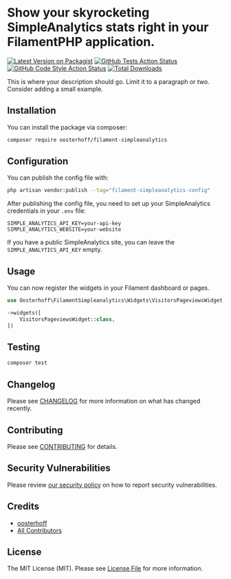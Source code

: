 # Show your skyrocketing SimpleAnalytics stats right in your FilamentPHP application.

[![Latest Version on Packagist](https://img.shields.io/packagist/v/oosterhoff/filament-simpleanalytics.svg?style=flat-square)](https://packagist.org/packages/oosterhoff/filament-simpleanalytics)
[![GitHub Tests Action Status](https://img.shields.io/github/actions/workflow/status/oosterhoff/filament-simpleanalytics/run-tests.yml?branch=main&label=tests&style=flat-square)](https://github.com/oosterhoff/filament-simpleanalytics/actions?query=workflow%3Arun-tests+branch%3Amain)
[![GitHub Code Style Action Status](https://img.shields.io/github/actions/workflow/status/oosterhoff/filament-simpleanalytics/fix-php-code-styling.yml?branch=main&label=code%20style&style=flat-square)](https://github.com/oosterhoff/filament-simpleanalytics/actions?query=workflow%3A"Fix+PHP+code+styling"+branch%3Amain)
[![Total Downloads](https://img.shields.io/packagist/dt/oosterhoff/filament-simpleanalytics.svg?style=flat-square)](https://packagist.org/packages/oosterhoff/filament-simpleanalytics)



This is where your description should go. Limit it to a paragraph or two. Consider adding a small example.

## Installation

You can install the package via composer:

```bash
composer require oosterhoff/filament-simpleanalytics
```

## Configuration

You can publish the config file with:

```bash
php artisan vendor:publish --tag="filament-simpleanalytics-config"
```

After publishing the config file, you need to set up your SimpleAnalytics credentials in your `.env` file:

```env
SIMPLE_ANALYTICS_API_KEY=your-api-key
SIMPLE_ANALYTICS_WEBSITE=your-website
```

If you have a public SimpleAnalytics site, you can leave the `SIMPLE_ANALYTICS_API_KEY` empty.

## Usage

You can now register the widgets in your Filament dashboard or pages.

```php
use Oosterhoff\FilamentSimpleanalytics\Widgets\VisitorsPageviewsWidget;
```

```php
->widgets([
    VisitorsPageviewsWidget::class,
])
```

## Testing

```bash
composer test
```

## Changelog

Please see [CHANGELOG](CHANGELOG.md) for more information on what has changed recently.

## Contributing

Please see [CONTRIBUTING](.github/CONTRIBUTING.md) for details.

## Security Vulnerabilities

Please review [our security policy](../../security/policy) on how to report security vulnerabilities.

## Credits

- [oosterhoff](https://github.com/oosterhoff)
- [All Contributors](../../contributors)

## License

The MIT License (MIT). Please see [License File](LICENSE.md) for more information.
